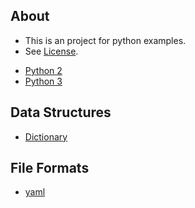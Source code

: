 
## About

- This is an project for python examples.
- See [License](LICENSE).

* [Python 2](python2.md)
* [Python 3](python3.md)

## Data Structures

* [Dictionary](data-structures/dictionary.md)

## File Formats

* [yaml](yaml/yaml.md)
